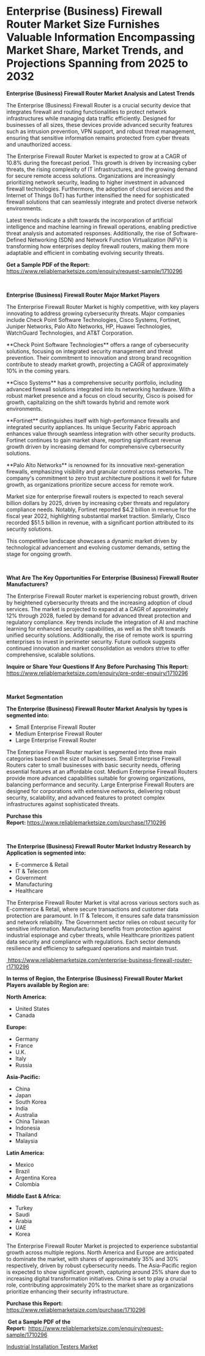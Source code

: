 <p><h1>Enterprise (Business) Firewall Router Market Size Furnishes Valuable Information Encompassing Market Share, Market Trends, and Projections Spanning from 2025 to 2032</h1></p><p><strong>Enterprise (Business) Firewall Router Market Analysis and Latest Trends</strong></p>
<p><p>The Enterprise (Business) Firewall Router is a crucial security device that integrates firewall and routing functionalities to protect network infrastructures while managing data traffic efficiently. Designed for businesses of all sizes, these devices provide advanced security features such as intrusion prevention, VPN support, and robust threat management, ensuring that sensitive information remains protected from cyber threats and unauthorized access.</p><p>The Enterprise Firewall Router Market is expected to grow at a CAGR of 10.8% during the forecast period. This growth is driven by increasing cyber threats, the rising complexity of IT infrastructures, and the growing demand for secure remote access solutions. Organizations are increasingly prioritizing network security, leading to higher investment in advanced firewall technologies. Furthermore, the adoption of cloud services and the Internet of Things (IoT) has further intensified the need for sophisticated firewall solutions that can seamlessly integrate and protect diverse network environments.</p><p>Latest trends indicate a shift towards the incorporation of artificial intelligence and machine learning in firewall operations, enabling predictive threat analysis and automated responses. Additionally, the rise of Software-Defined Networking (SDN) and Network Function Virtualization (NFV) is transforming how enterprises deploy firewall routers, making them more adaptable and efficient in combating evolving security threats.</p></p>
<p><strong>Get a Sample PDF of the Report:&nbsp;</strong> <a href="https://www.reliablemarketsize.com/enquiry/request-sample/1710296?utm_campaign=1903&utm_medium=2&utm_source=Github&utm_content=ia&utm_term=10012025&utm_id=enterprise-business-firewall-router">https://www.reliablemarketsize.com/enquiry/request-sample/1710296</a></p>
<p>&nbsp;</p>
<p><strong>Enterprise (Business) Firewall Router Major Market Players</strong></p>
<p><p>The Enterprise Firewall Router Market is highly competitive, with key players innovating to address growing cybersecurity threats. Major companies include Check Point Software Technologies, Cisco Systems, Fortinet, Juniper Networks, Palo Alto Networks, HP, Huawei Technologies, WatchGuard Technologies, and AT&T Corporation.</p><p>**Check Point Software Technologies** offers a range of cybersecurity solutions, focusing on integrated security management and threat prevention. Their commitment to innovation and strong brand recognition contribute to steady market growth, projecting a CAGR of approximately 10% in the coming years.</p><p>**Cisco Systems** has a comprehensive security portfolio, including advanced firewall solutions integrated into its networking hardware. With a robust market presence and a focus on cloud security, Cisco is poised for growth, capitalizing on the shift towards hybrid and remote work environments.</p><p>**Fortinet** distinguishes itself with high-performance firewalls and integrated security appliances. Its unique Security Fabric approach enhances value through seamless integration with other security products. Fortinet continues to gain market share, reporting significant revenue growth driven by increasing demand for comprehensive cybersecurity solutions.</p><p>**Palo Alto Networks** is renowned for its innovative next-generation firewalls, emphasizing visibility and granular control across networks. The company's commitment to zero trust architecture positions it well for future growth, as organizations prioritize secure access for remote work.</p><p>Market size for enterprise firewall routers is expected to reach several billion dollars by 2025, driven by increasing cyber threats and regulatory compliance needs. Notably, Fortinet reported $4.2 billion in revenue for the fiscal year 2022, highlighting substantial market traction. Similarly, Cisco recorded $51.5 billion in revenue, with a significant portion attributed to its security solutions.</p><p>This competitive landscape showcases a dynamic market driven by technological advancement and evolving customer demands, setting the stage for ongoing growth.</p></p>
<p>&nbsp;</p>
<p><strong>What Are The Key Opportunities For Enterprise (Business) Firewall Router Manufacturers?</strong></p>
<p><p>The Enterprise Firewall Router market is experiencing robust growth, driven by heightened cybersecurity threats and the increasing adoption of cloud services. The market is projected to expand at a CAGR of approximately 12% through 2028, fueled by demand for advanced threat protection and regulatory compliance. Key trends include the integration of AI and machine learning for enhanced security capabilities, as well as the shift towards unified security solutions. Additionally, the rise of remote work is spurring enterprises to invest in perimeter security. Future outlook suggests continued innovation and market consolidation as vendors strive to offer comprehensive, scalable solutions.</p></p>
<p><strong>Inquire or Share Your Questions If Any Before Purchasing This Report:</strong> <a href="https://www.reliablemarketsize.com/enquiry/pre-order-enquiry/1710296?utm_campaign=1903&utm_medium=2&utm_source=Github&utm_content=ia&utm_term=10012025&utm_id=enterprise-business-firewall-router">https://www.reliablemarketsize.com/enquiry/pre-order-enquiry/1710296</a></p>
<p>&nbsp;</p>
<p><strong>Market Segmentation</strong></p>
<p><strong>The Enterprise (Business) Firewall Router Market Analysis by types is segmented into:</strong></p>
<p><ul><li>Small Enterprise Firewall Router</li><li>Medium Enterprise Firewall Router</li><li>Large Enterprise Firewall Router</li></ul></p>
<p><p>The Enterprise Firewall Router market is segmented into three main categories based on the size of businesses. Small Enterprise Firewall Routers cater to small businesses with basic security needs, offering essential features at an affordable cost. Medium Enterprise Firewall Routers provide more advanced capabilities suitable for growing organizations, balancing performance and security. Large Enterprise Firewall Routers are designed for corporations with extensive networks, delivering robust security, scalability, and advanced features to protect complex infrastructures against sophisticated threats.</p></p>
<p><strong>Purchase this Report:&nbsp;</strong><a href="https://www.reliablemarketsize.com/purchase/1710296?utm_campaign=1903&utm_medium=2&utm_source=Github&utm_content=ia&utm_term=10012025&utm_id=enterprise-business-firewall-router">https://www.reliablemarketsize.com/purchase/1710296</a></p>
<p>&nbsp;</p>
<p><strong>The Enterprise (Business) Firewall Router Market Industry Research by Application is segmented into:</strong></p>
<p><ul><li>E-commerce & Retail</li><li>IT & Telecom</li><li>Government</li><li>Manufacturing</li><li>Healthcare</li></ul></p>
<p><p>The Enterprise Firewall Router Market is vital across various sectors such as E-commerce & Retail, where secure transactions and customer data protection are paramount. In IT & Telecom, it ensures safe data transmission and network reliability. The Government sector relies on robust security for sensitive information. Manufacturing benefits from protection against industrial espionage and cyber threats, while Healthcare prioritizes patient data security and compliance with regulations. Each sector demands resilience and efficiency to safeguard operations and maintain trust.</p></p>
<p><a href="https://www.reliablemarketsize.com/enterprise-business-firewall-router-r1710296?utm_campaign=1903&utm_medium=2&utm_source=Github&utm_content=ia&utm_term=10012025&utm_id=enterprise-business-firewall-router">&nbsp;https://www.reliablemarketsize.com/enterprise-business-firewall-router-r1710296</a></p>
<p><strong>In terms of Region, the Enterprise (Business) Firewall Router Market Players available by Region are:</strong></p>
<p>
    <p> <strong> North America: </strong>
        <ul>
            <li>United States</li>
            <li>Canada</li>
        </ul>
        </p> 
    <p> <strong> Europe: </strong>
        <ul>
            <li>Germany</li>
            <li>France</li>
            <li>U.K.</li>
            <li>Italy</li>
            <li>Russia</li>
        </ul>
        </p> 
    <p> <strong> Asia-Pacific: </strong>
        <ul>
            <li>China</li>
            <li>Japan</li>
            <li>South Korea</li>
            <li>India</li>
            <li>Australia</li>
            <li>China Taiwan</li>
            <li>Indonesia</li>
            <li>Thailand</li>
            <li>Malaysia</li>
        </ul>
        </p> 
    <p> <strong> Latin America: </strong>
        <ul>
            <li>Mexico</li>
            <li>Brazil</li>
            <li>Argentina Korea</li>
            <li>Colombia</li>
        </ul>
        </p> 
    <p> <strong> Middle East & Africa: </strong>
        <ul>
            <li>Turkey</li>
            <li>Saudi</li>
            <li>Arabia</li>
            <li>UAE</li>
            <li>Korea</li>
        </ul>
    </p>
    </p>
<p><p>The Enterprise Firewall Router Market is projected to experience substantial growth across multiple regions. North America and Europe are anticipated to dominate the market, with shares of approximately 35% and 30% respectively, driven by robust cybersecurity needs. The Asia-Pacific region is expected to show significant growth, capturing around 25% share due to increasing digital transformation initiatives. China is set to play a crucial role, contributing approximately 20% to the market share as organizations prioritize enhancing their security infrastructure.</p></p>
<p><strong>Purchase this Report: </strong><a href="https://www.reliablemarketsize.com/purchase/1710296?utm_campaign=1903&utm_medium=2&utm_source=Github&utm_content=ia&utm_term=10012025&utm_id=enterprise-business-firewall-router">https://www.reliablemarketsize.com/purchase/1710296</a></p>
<p>&nbsp;<strong>Get a Sample PDF of the Report:&nbsp;&nbsp;</strong><a href="https://www.reliablemarketsize.com/enquiry/request-sample/1710296?utm_campaign=1903&utm_medium=2&utm_source=Github&utm_content=ia&utm_term=10012025&utm_id=enterprise-business-firewall-router">https://www.reliablemarketsize.com/enquiry/request-sample/1710296</a></p>
<p><strong></strong></p>
<p><p><a href="https://github.com/ashepherd82/Market-Research-Report-List-6/blob/main/industrial-installation-testers-market.md?utm_campaign=1903&utm_medium=2&utm_source=Github&utm_content=ia&utm_term=10012025&utm_id=enterprise-business-firewall-router">Industrial Installation Testers Market</a></p></p>